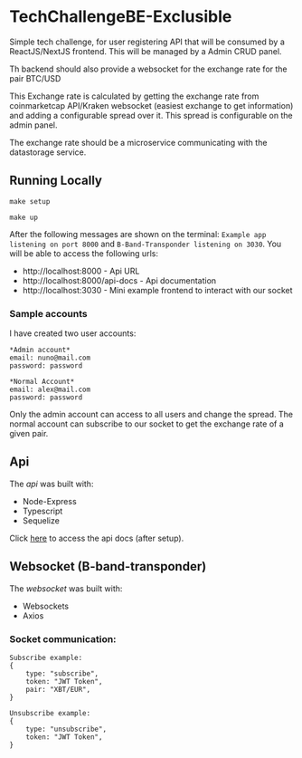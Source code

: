 # TechChallengeBE-Exclusible

Simple tech challenge, for user registering API that will be consumed by a ReactJS/NextJS frontend. This will be managed by a Admin CRUD panel.

Th backend should also provide a websocket for the exchange rate for the pair BTC/USD

This Exchange rate is calculated by getting the exchange rate from coinmarketcap API/Kraken websocket (easiest exchange to get information) and adding a configurable spread over it. This spread is configurable on the admin panel.

The exchange rate should be a microservice communicating with the datastorage service.

## Running Locally

```
make setup

make up
```

After the following messages are shown on the terminal: `Example app listening on port 8000` and `B-Band-Transponder listening on 3030`. You will be able to access the following urls:
- http://localhost:8000 - Api URL
- http://localhost:8000/api-docs - Api documentation
- http://localhost:3030 - Mini example frontend to interact with our socket

### Sample accounts

I have created two user accounts:
```
*Admin account*
email: nuno@mail.com
password: password

*Normal Account*
email: alex@mail.com
password: password
``` 
Only the admin account can access to all users and change the spread. 
The normal account can subscribe to our socket to get the exchange rate of a given pair.

## Api

The *api* was built with:
- Node-Express
- Typescript
- Sequelize

Click [here](http://localhost:8000/api-docs) to access the api docs (after setup).

## Websocket (B-band-transponder)

The *websocket* was built with:
- Websockets
- Axios

### Socket communication:
```
Subscribe example:
{
    type: "subscribe",
    token: "JWT Token",
    pair: "XBT/EUR",
}

Unsubscribe example:
{
    type: "unsubscribe",
    token: "JWT Token",
}
```